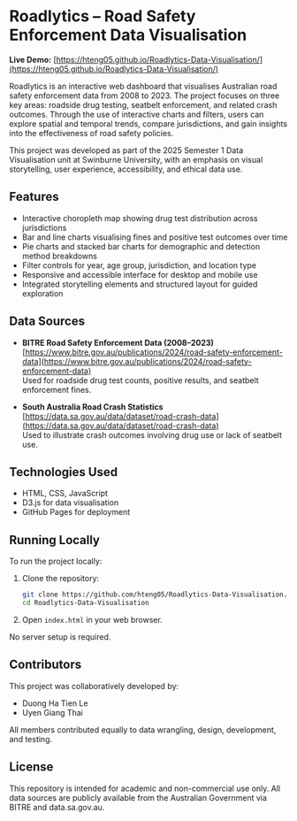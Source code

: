# Roadlytics – Road Safety Enforcement Data Visualisation

**Live Demo:** [https://hteng05.github.io/Roadlytics-Data-Visualisation/](https://hteng05.github.io/Roadlytics-Data-Visualisation/)

Roadlytics is an interactive web dashboard that visualises Australian road safety enforcement data from 2008 to 2023. The project focuses on three key areas: roadside drug testing, seatbelt enforcement, and related crash outcomes. Through the use of interactive charts and filters, users can explore spatial and temporal trends, compare jurisdictions, and gain insights into the effectiveness of road safety policies.

This project was developed as part of the 2025 Semester 1 Data Visualisation unit at Swinburne University, with an emphasis on visual storytelling, user experience, accessibility, and ethical data use.

## Features

- Interactive choropleth map showing drug test distribution across jurisdictions
- Bar and line charts visualising fines and positive test outcomes over time
- Pie charts and stacked bar charts for demographic and detection method breakdowns
- Filter controls for year, age group, jurisdiction, and location type
- Responsive and accessible interface for desktop and mobile use
- Integrated storytelling elements and structured layout for guided exploration

## Data Sources

- **BITRE Road Safety Enforcement Data (2008–2023)**  
  [https://www.bitre.gov.au/publications/2024/road-safety-enforcement-data](https://www.bitre.gov.au/publications/2024/road-safety-enforcement-data)  
  Used for roadside drug test counts, positive results, and seatbelt enforcement fines.

- **South Australia Road Crash Statistics**  
  [https://data.sa.gov.au/data/dataset/road-crash-data](https://data.sa.gov.au/data/dataset/road-crash-data)  
  Used to illustrate crash outcomes involving drug use or lack of seatbelt use.

## Technologies Used

- HTML, CSS, JavaScript
- D3.js for data visualisation
- GitHub Pages for deployment

## Running Locally

To run the project locally:

1. Clone the repository:

   ```bash
   git clone https://github.com/hteng05/Roadlytics-Data-Visualisation.git
   cd Roadlytics-Data-Visualisation
   ```

2. Open `index.html` in your web browser.

No server setup is required.

## Contributors

This project was collaboratively developed by:

- Duong Ha Tien Le  
- Uyen Giang Thai

All members contributed equally to data wrangling, design, development, and testing.

## License

This repository is intended for academic and non-commercial use only. All data sources are publicly available from the Australian Government via BITRE and data.sa.gov.au.
